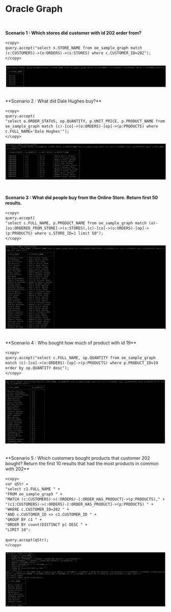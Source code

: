 
# Oracle Graph 

<br>

**Scenario 1 : Which stores did customer with id 202 order from?**

 ````
 <copy>
 query.accept("select s.STORE_NAME from oe_sample_graph match (c:CUSTOMERS)->(o:ORDERS)->(s:STORES) where c.CUSTOMER_ID=202");
 </copy>
 ````
  
![](./Images/IMGG11.PNG " ") 

<br>
**Scenario 2 : What did Dale Hughes buy?**

````
<copy>
query.accept(
"select o.ORDER_STATUS, op.QUANTITY, p.UNIT_PRICE, p.PRODUCT_NAME from oe_sample_graph match (c)-[co]->(o:ORDERS)-[op]->(p:PRODUCTS) where c.FULL_NAME='Dale Hughes'");
</copy>
````
 
![](./Images/IMGG12.PNG)

<br>

**Scenario 3 : What did people buy from the Online Store. Return first 50 results.**

 ````
 <copy>
 query.accept(
"select c.FULL_NAME, p.PRODUCT_NAME from oe_sample_graph match (o)-[os:ORDERED_FROM_STORE]->(s:STORES),(c)-[co]->(o:ORDERS)-[op]->(p:PRODUCTS) where s.STORE_ID=1 limit 50");
 </copy>
 ````
  
![](./Images/IMGG13.PNG " ") 


<br>
**Scenario 4 : Who bought how much of product  with id 19**

````
<copy>
query.accept("select c.FULL_NAME, op.QUANTITY from oe_sample_graph match (c)-[co]->(o:ORDERS)-[op]->(p:PRODUCTS) where p.PRODUCT_ID=19 order by op.QUANTITY desc");
</copy>
````
 
![](./Images/IMGG14.PNG)


<br>
**Scenario 5 : Which customers bought products that customer 202 bought? Return the first 10 results  that had the most products in common with 202**

````
<copy>
var qStr = 
"select c1.FULL_NAME " + 
"FROM oe_sample_graph " + 
"MATCH (c:CUSTOMERS)->(:ORDERS)-[:ORDER_HAS_PRODUCT]->(p:PRODUCTS)," +
"(c1:CUSTOMERS)->(:ORDERS)-[:ORDER_HAS_PRODUCT]->(p:PRODUCTS) " +
"WHERE c.CUSTOMER_ID=202 " + 
"AND c.CUSTOMER_ID <> c1.CUSTOMER_ID " +
"GROUP BY c1 " + 
"ORDER BY count(DISTINCT p) DESC " + 
"LIMIT 10";

query.accept(qStr);
</copy>
````
 
![](./Images/IMGG15.PNG)


